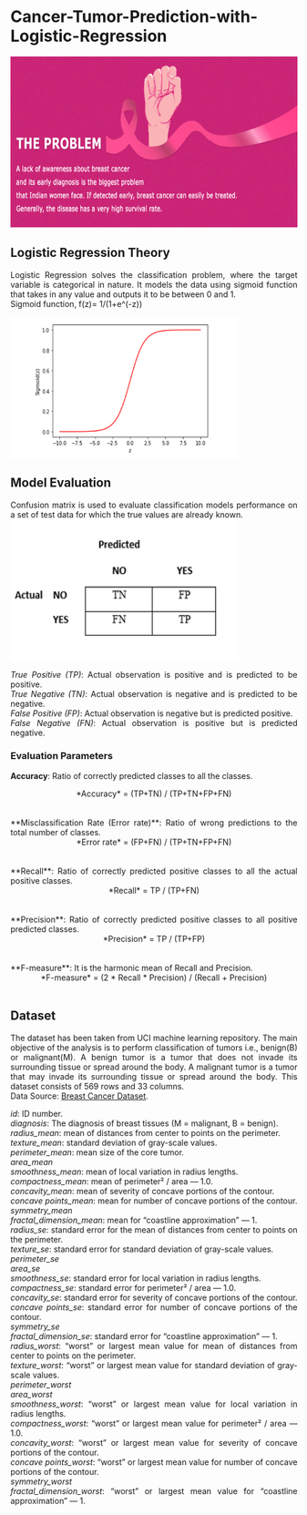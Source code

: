 # Cancer-Tumor-Prediction-with-Logistic-Regression

<img src="/cancer_image.jpg" width="1000" height="300" />
<div align="justify">
  
## Logistic Regression Theory
Logistic Regression solves the classification problem, where the target variable is categorical in nature. It models the data using sigmoid function that takes in any value and outputs it to be between 0 and 1.<br />
Sigmoid function, f(z)= 1/(1+e^(-z))

<img src="/image_lr.png" align="center" width="400" height="250" />

## Model Evaluation
Confusion matrix is used to evaluate classification models performance on a set of test data for which the true values are already known.<br />
<img src="/image.png" align="center" width="400" height="250" />

*True Positive (TP)*: Actual observation is positive and is predicted to be positive.<br />
*True Negative (TN)*: Actual observation is negative and is predicted to be negative.<br />
*False Positive (FP)*: Actual observation is negative but is predicted positive.<br />
*False Negative (FN)*: Actual observation is positive but is predicted negative.<br />

### Evaluation Parameters
**Accuracy**: Ratio of correctly predicted classes to all the classes.<br />
<div align="center">*Accuracy* = (TP+TN) / (TP+TN+FP+FN)</div><br /><br />
**Misclassification Rate (Error rate)**: Ratio of wrong predictions to the total number of classes.<br />
<div align="center">*Error rate* = (FP+FN) / (TP+TN+FP+FN)</div><br /><br />
**Recall**: Ratio of correctly predicted positive classes to all the actual positive classes.<br />
<div align="center">*Recall* = TP / (TP+FN)</div><br /><br />
**Precision**: Ratio of correctly predicted positive classes to all positive predicted classes.<br />
<div align="center">*Precision* = TP / (TP+FP)</div><br /><br />
**F-measure**: It is the harmonic mean of Recall and Precision.<br />
<div align="center">*F-measure* = (2 * Recall * Precision) / (Recall + Precision)</div><br />

## Dataset
The dataset has been taken from UCI machine learning repository. The main objective of the analysis is to perform classification of tumors i.e., benign(B) or malignant(M). A benign tumor is a tumor that does not invade its surrounding tissue or spread around the body. A malignant tumor is a tumor that may invade its surrounding tissue or spread around the body. This dataset consists of 569 rows and 33 columns.<br />
Data Source: [Breast Cancer Dataset](https://archive.ics.uci.edu/ml/datasets/Breast+Cancer+Wisconsin+%28Diagnostic%29).<br />

*id*: ID number.<br />
*diagnosis*: The diagnosis of breast tissues (M = malignant, B = benign).<br />
*radius_mean*: mean of distances from center to points on the perimeter.<br />
*texture_mean*: standard deviation of gray-scale values.<br />
*perimeter_mean*: mean size of the core tumor.<br />
*area_mean*<br />
*smoothness_mean*: mean of local variation in radius lengths.<br />
*compactness_mean*: mean of perimeter² / area — 1.0.<br />
*concavity_mean*: mean of severity of concave portions of the contour.<br />
*concave points_mean*: mean for number of concave portions of the contour.<br />
*symmetry_mean*<br />
*fractal_dimension_mean*: mean for “coastline approximation” — 1.<br />
*radius_se*: standard error for the mean of distances from center to points on the perimeter.<br />
*texture_se*: standard error for standard deviation of gray-scale values.<br />
*perimeter_se*<br />
*area_se*<br />
*smoothness_se*: standard error for local variation in radius lengths.<br />
*compactness_se*: standard error for perimeter² / area — 1.0.<br />
*concavity_se*: standard error for severity of concave portions of the contour.<br />
*concave points_se*: standard error for number of concave portions of the contour.<br />
*symmetry_se*<br />
*fractal_dimension_se*: standard error for “coastline approximation” — 1.<br />
*radius_worst*: “worst” or largest mean value for mean of distances from center to points on the perimeter.<br />
*texture_worst*: “worst” or largest mean value for standard deviation of gray-scale values.<br />
*perimeter_worst*<br />
*area_worst*<br />
*smoothness_worst*: “worst” or largest mean value for local variation in radius lengths.<br />
*compactness_worst*: “worst” or largest mean value for perimeter² / area — 1.0.<br />
*concavity_worst*: “worst” or largest mean value for severity of concave portions of the contour.<br />
*concave points_worst*: “worst” or largest mean value for number of concave portions of the contour.<br />
*symmetry_worst*<br />
*fractal_dimension_worst*: “worst” or largest mean value for “coastline approximation” — 1.<br />

</div>


  
